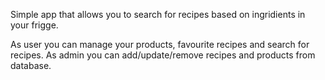 Simple app that allows you to search for recipes based on ingridients in your frigge.

As user you can manage your products, favourite recipes and search for recipes.
As admin you can add/update/remove recipes and products from database.

